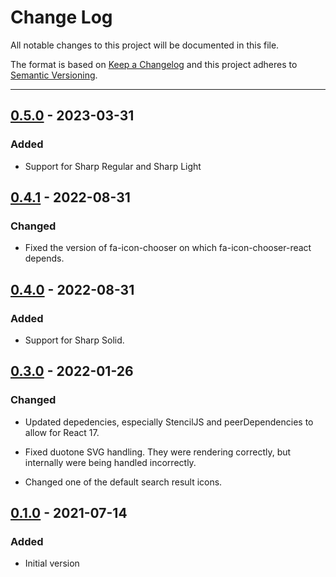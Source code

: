 # Change Log

All notable changes to this project will be documented in this file.

The format is based on [Keep a Changelog](http://keepachangelog.com/) and this project adheres to [Semantic Versioning](http://semver.org/).

---

## [0.5.0](https://github.com/FortAwesome/fa-icon-chooser/releases/tag/0.5.0) - 2023-03-31

### Added

- Support for Sharp Regular and Sharp Light

## [0.4.1](https://github.com/FortAwesome/fa-icon-chooser/releases/tag/0.4.1) - 2022-08-31

### Changed

- Fixed the version of fa-icon-chooser on which fa-icon-chooser-react depends.

## [0.4.0](https://github.com/FortAwesome/fa-icon-chooser/releases/tag/0.4.0) - 2022-08-31

### Added

- Support for Sharp Solid.

## [0.3.0](https://github.com/FortAwesome/fa-icon-chooser/releases/tag/0.3.0) - 2022-01-26

### Changed

- Updated depedencies, especially StencilJS and peerDependencies to allow for React 17.

- Fixed duotone SVG handling. They were rendering correctly, but internally were being handled incorrectly.

- Changed one of the default search result icons.

## [0.1.0](https://github.com/FortAwesome/fa-icon-chooser/releases/tag/0.1.0) - 2021-07-14

### Added

- Initial version
